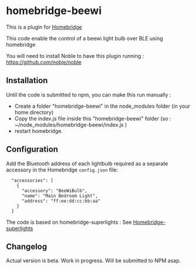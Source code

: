 # homebridge-beewi

This is a plugin for [Homebridge](https://github.com/nfarina/homebridge)

This code enable the control of a beewi light bulb over BLE using homebridge

You will need to install Noble to have this plugin running : https://github.com/noble/noble

## Installation 

Until the code is submitted to npm, you can make this run manually : 

- Create a folder "homebridge-beewi" in the node_modules folder (in your home directory)  
- Copy the index.js file inside this "homebridge-beewi" folder (so : ~/node_modules/homebridge-beewi/index.js )
- restart homebridge.

## Configuration

Add the Bluetooth address of each lightbulb required as a separate accessory in the Homebridge `config.json` file:

```
  "accessories": [
    {
      "accessory": "BeeWiBulb",
      "name": "Main Bedroom Light",
      "address": "ff:ee:dd:cc:bb:aa"
    }
  ]

```

The code is based on homebridge-superlights : See [Homebridge-superlights](https://github.com//SFrost007/homebridge-superlights/)


## Changelog

Actual version is beta. Work in progress. Will be submitted to NPM asap.  
